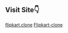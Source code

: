 <div align="left"><h2> Visit Site👇 </h2> </div>

[flipkart.clone](https://omkarpunjapwar.github.io/E-commerce/)
<a href="https://omkarpunjapwar.github.io/E-commerce/" target="_blank"> Flipkart-clone </a>
